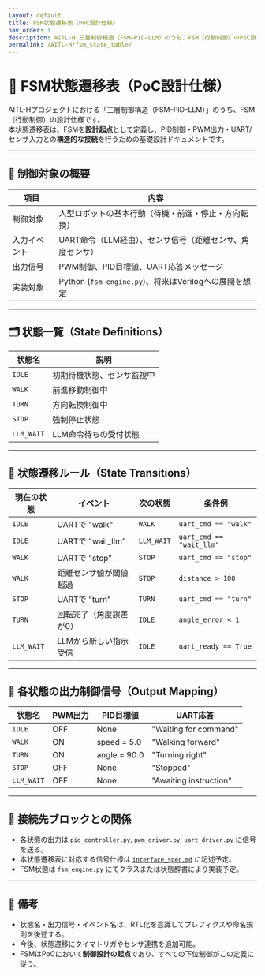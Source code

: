 ```yaml
---
layout: default
title: FSM状態遷移表（PoC設計仕様）
nav_order: 1
description: AITL-H 三層制御構造（FSM–PID–LLM）のうち、FSM（行動制御）のPoC設計仕様。
permalink: /AITL-H/fsm_state_table/
---
```


# 🧠 FSM状態遷移表（PoC設計仕様）

AITL-Hプロジェクトにおける「三層制御構造（FSM–PID–LLM）」のうち、FSM（行動制御）の設計仕様です。  
本状態遷移表は、FSMを**設計起点**として定義し、PID制御・PWM出力・UART/センサ入力との**構造的な接続**を行うための基礎設計ドキュメントです。

---

## 🎯 制御対象の概要

| 項目         | 内容                                                         |
|--------------|--------------------------------------------------------------|
| 制御対象     | 人型ロボットの基本行動（待機・前進・停止・方向転換）       |
| 入力イベント | UART命令（LLM経由）、センサ信号（距離センサ、角度センサ） |
| 出力信号     | PWM制御、PID目標値、UART応答メッセージ                      |
| 実装対象     | Python (`fsm_engine.py`)、将来はVerilogへの展開を想定      |

---

## 🗂 状態一覧（State Definitions）

| 状態名     | 説明                        |
|------------|-----------------------------|
| `IDLE`     | 初期待機状態、センサ監視中 |
| `WALK`     | 前進移動制御中              |
| `TURN`     | 方向転換制御中              |
| `STOP`     | 強制停止状態                |
| `LLM_WAIT` | LLM命令待ちの受付状態       |

---

## 🔁 状態遷移ルール（State Transitions）

| 現在の状態 | イベント                   | 次の状態 | 条件例                  |
|------------|----------------------------|----------|-------------------------|
| `IDLE`     | UARTで "walk"              | `WALK`   | `uart_cmd == "walk"`    |
| `IDLE`     | UARTで "wait_llm"          | `LLM_WAIT`| `uart_cmd == "wait_llm"`|
| `WALK`     | UARTで "stop"              | `STOP`   | `uart_cmd == "stop"`    |
| `WALK`     | 距離センサ値が閾値超過     | `STOP`   | `distance > 100`        |
| `STOP`     | UARTで "turn"              | `TURN`   | `uart_cmd == "turn"`    |
| `TURN`     | 回転完了（角度誤差が0）     | `IDLE`   | `angle_error < 1`       |
| `LLM_WAIT` | LLMから新しい指示受信       | `IDLE`   | `uart_ready == True`    |

---

## 🧾 各状態の出力制御信号（Output Mapping）

| 状態名     | PWM出力 | PID目標値     | UART応答           |
|------------|----------|----------------|----------------------|
| `IDLE`     | OFF      | None           | "Waiting for command"|
| `WALK`     | ON       | speed = 5.0    | "Walking forward"    |
| `TURN`     | ON       | angle = 90.0   | "Turning right"      |
| `STOP`     | OFF      | None           | "Stopped"            |
| `LLM_WAIT` | OFF      | None           | "Awaiting instruction"|

---

## 🔗 接続先ブロックとの関係

- 各状態の出力は `pid_controller.py`, `pwm_driver.py`, `uart_driver.py` に信号を送る。
- 本状態遷移表に対応する信号仕様は [`interface_spec.md`](./interface_spec.md) に記述予定。
- FSM状態は `fsm_engine.py` にてクラスまたは状態辞書により実装予定。

---

## 📝 備考

- 状態名・出力信号・イベント名は、RTL化を意識してプレフィクスや命名規則を後述する。
- 今後、状態遷移にタイマトリガやセンサ連携を追加可能。
- FSMはPoCにおいて**制御設計の起点**であり、すべての下位制御がこの定義に従う。
